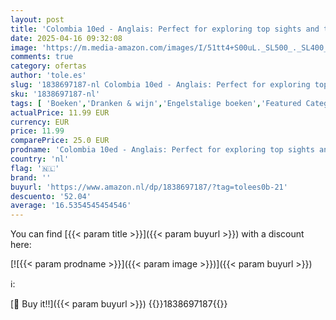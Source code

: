 ```yaml
---
layout: post
title: 'Colombia 10ed - Anglais: Perfect for exploring top sights and taking roads less travelled'
date: 2025-04-16 09:32:08
image: 'https://m.media-amazon.com/images/I/51tt4+S00uL._SL500_._SL400_.jpg'
comments: true
category: ofertas
author: 'tole.es'
slug: '1838697187-nl Colombia 10ed - Anglais: Perfect for exploring top sights...'
sku: '1838697187-nl'
tags: [ 'Boeken','Dranken & wijn','Engelstalige boeken','Featured Categories','Gespecialiseerde reizen','Hobbys, kunstnijverheid & huis','Kookboeken, eten & wijn','Reizen & toerisme','Warme dranken','🇳🇱', ]
actualPrice: 11.99 EUR
currency: EUR
price: 11.99
comparePrice: 25.0 EUR
prodname: 'Colombia 10ed - Anglais: Perfect for exploring top sights and taking roads less travelled'
country: 'nl'
flag: '🇳🇱'
brand: ''
buyurl: 'https://www.amazon.nl/dp/1838697187/?tag=tolees0b-21'
descuento: '52.04'
average: '16.5354545454546'
---
```


You can find [{{< param title >}}]({{< param buyurl >}}) with a discount here:

[![{{< param prodname >}}]({{< param image >}})]({{< param buyurl >}})

ℹ️:


[🛒 Buy it!!]({{< param buyurl >}})
{{<world>}}1838697187{{</world>}}
